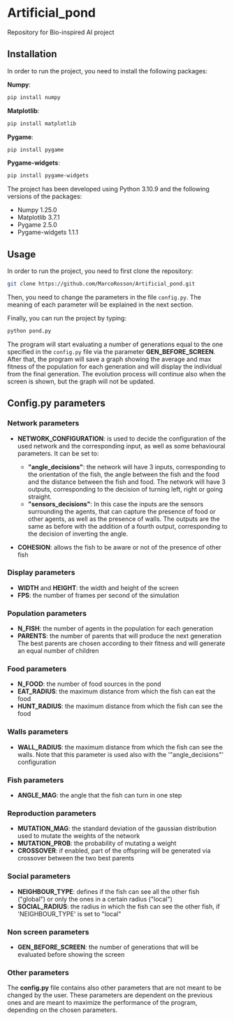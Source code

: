 # Artificial_pond
Repository for Bio-inspired AI project

## Installation
In order to run the project, you need to install the following packages: 

**Numpy**:
```bash
pip install numpy
```
**Matplotlib**:
```bash
pip install matplotlib
```
**Pygame**:
```bash
pip install pygame
```

**Pygame-widgets**:
```bash
pip install pygame-widgets
```

The project has been developed using Python 3.10.9 and the following versions of the packages:

* Numpy 1.25.0
* Matplotlib 3.7.1
* Pygame 2.5.0
* Pygame-widgets 1.1.1

## Usage
In order to run the project, you need to first clone the repository:
```bash
git clone https://github.com/MarcoRosson/Artificial_pond.git
```
Then, you need to change the parameters in the file `config.py`. The meaning of each parameter will be explained in the next section. 

Finally, you can run the project by typing:
```bash
python pond.py
```

The program will start evaluating a number of generations equal to the one specified in the `config.py` file via the parameter **GEN_BEFORE_SCREEN**. After that, the program will save a graph showing the average and max fitness of the population for each generation and will display the individual from the final generation. The evolution process will continue also when the screen is shown, but the graph will not be updated.

## Config.py parameters
### Network parameters
* **NETWORK_CONFIGURATION**: is used to decide the configuration of the used network and the corresponding input, as well as some behavioural parameters. It can be set to:
  * **"angle_decisions"**: the network will have 3 inputs, corresponding to the orientation of the fish, the angle between the fish and the food and the distance between the fish and food. The network will have 3 outputs, corresponding to the decision of turning left, right or going straight.
  * **"sensors_decisions"**: In this case the inputs are the sensors surrounding the agents, that can capture the presence of food or other agents, as well as the presence of walls. The outputs are the same as before with the addition of a fourth output, corresponding to the decision of inverting the angle.

* **COHESION**: allows the fish to be aware or not of the presence of other fish

### Display parameters
* **WIDTH** and **HEIGHT**: the width and height of the screen
* **FPS**: the number of frames per second of the simulation

### Population parameters
* **N_FISH**: the number of agents in the population for each generation
* **PARENTS**: the number of parents that will produce the next generation The best parents are chosen according to their fitness and will generate an equal number of children

### Food parameters
* **N_FOOD**: the number of food sources in the pond
* **EAT_RADIUS**: the maximum distance from which the fish can eat the food
* **HUNT_RADIUS**: the maximum distance from which the fish can see the food

### Walls parameters
* **WALL_RADIUS**: the maximum distance from which the fish can see the walls. Note that this parameter is used also with the '"angle_decisions"' configuration

### Fish parameters
* **ANGLE_MAG**: the angle that the fish can turn in one step

### Reproduction parameters
* **MUTATION_MAG**: the standard deviation of the gaussian distribution used to mutate the weights of the network
* **MUTATION_PROB**: the probability of mutating a weight
* **CROSSOVER**: if enabled, part of the offspring will be generated via crossover between the two best parents

### Social parameters
* **NEIGHBOUR_TYPE**: defines if the fish can see all the other fish ("global") or only the ones in a certain radius ("local")
* **SOCIAL_RADIUS**: the radius in which the fish can see the other fish, if 'NEIGHBOUR_TYPE' is set to "local"

### Non screen parameters
* **GEN_BEFORE_SCREEN**: the number of generations that will be evaluated before showing the screen

### Other parameters
The **config.py** file contains also other parameters that are not meant to be changed by the user. These parameters are dependent on the previous ones and are meant to maximize the performance of the program, depending on the chosen parameters.